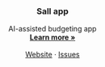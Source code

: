 <!-- PROJECT LOGO -->
<p align="center">
  <a href="https://github.com/sall-app">
  </a>

  <h3 align="center">Sall app</h3>

  <p align="center">
    AI-assisted budgeting app
    <br />
    <a href="https://flynnfc.dev"><strong>Learn more »</strong></a>
    <br />
    <br />
    <a href="https://flynnfc.dev">Website</a>
    ·
    <a href="https://github.com/sall-app/Core-App/issues">Issues</a>
  </p>
</p>

